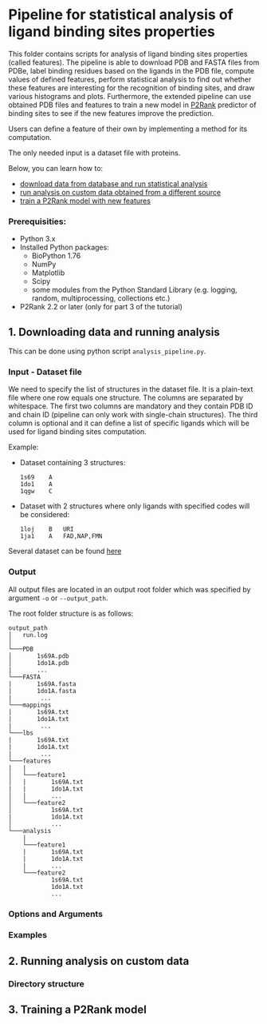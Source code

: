 # Pipeline for statistical analysis of ligand binding sites properties
This folder contains scripts for analysis of ligand binding sites properties (called features). The pipeline is able to download PDB and FASTA files from PDBe, label binding residues based on the ligands in the PDB file, compute values of defined features, perform statistical analysis to find out whether these features are interesting for the recognition of binding sites, and draw various histograms and plots. Furthermore, the extended pipeline can use obtained PDB files and features to train a new model in [P2Rank](http://siret.ms.mff.cuni.cz/p2rank) predictor of binding sites to see if the new features improve the prediction.

Users can define a feature of their own by implementing a method for its computation.

The only needed input is a dataset file with proteins.

Below, you can learn how to:
 - [download data from database and run statistical analysis](#one)
 - [run analysis on custom data obtained from a different source](#two)
 - [train a P2Rank model with new features](#three)


### Prerequisities:
* Python 3.x
* Installed Python packages:
  * BioPython 1.76
  * NumPy
  * Matplotlib
  * Scipy
  * some modules from the Python Standard Library (e.g. logging, random, multiprocessing, collections etc.)
* P2Rank 2.2 or later (only for part 3 of the tutorial)

<a name="one"></a>
## 1. Downloading data and running analysis
This can be done using python script `analysis_pipeline.py`.

### Input - Dataset file
We need to specify the list of structures in the dataset file. It is a plain-text file where one row equals one structure. The columns are separated by whitespace. The first two columns are mandatory and they contain PDB ID and chain ID (pipeline can only work with single-chain structures). The third column is optional and it can define a list of specific ligands which will be used for ligand binding sites computation.

Example:
- Dataset containing 3 structures:

    ```
    1s69	A
    1do1	A
    1qgw	C
    ```
    
- Dataset with 2 structures where only ligands with specified codes will be considered:

    ```
    1loj	B	URI
    1ja1	A	FAD,NAP,FMN
    ```
Several dataset can be found [here](../datasets)

### Output
All output files are located in an output root folder which was specified by argument `-o` or `--output_path`. 

The root folder structure is as follows:

```
output_path
│   run.log  
│
└───PDB
│       1s69A.pdb
│       1do1A.pdb
|       ...  
└───FASTA
|       1s69A.fasta
|       1do1A.fasta
|        ...  
└───mappings    
|       1s69A.txt
|       1do1A.txt
|        ...
└───lbs    
|       1s69A.txt
|       1do1A.txt
|        ...
└───features    
|   |
│   └───feature1
│   |       1s69A.txt
|   |       1do1A.txt
│   |       ...
│   └───feature2
│           1s69A.txt
|           1do1A.txt
│           ...
└───analysis    
    |
    └───feature1
    |       1s69A.txt
    |       1do1A.txt
    |       ...
    └───feature2
            1s69A.txt
            1do1A.txt
            ...

```

### Options and Arguments

### Examples



<a name="two"></a>
## 2. Running analysis on custom data

### Directory structure

<a name="three"></a>
## 3. Training a P2Rank model
